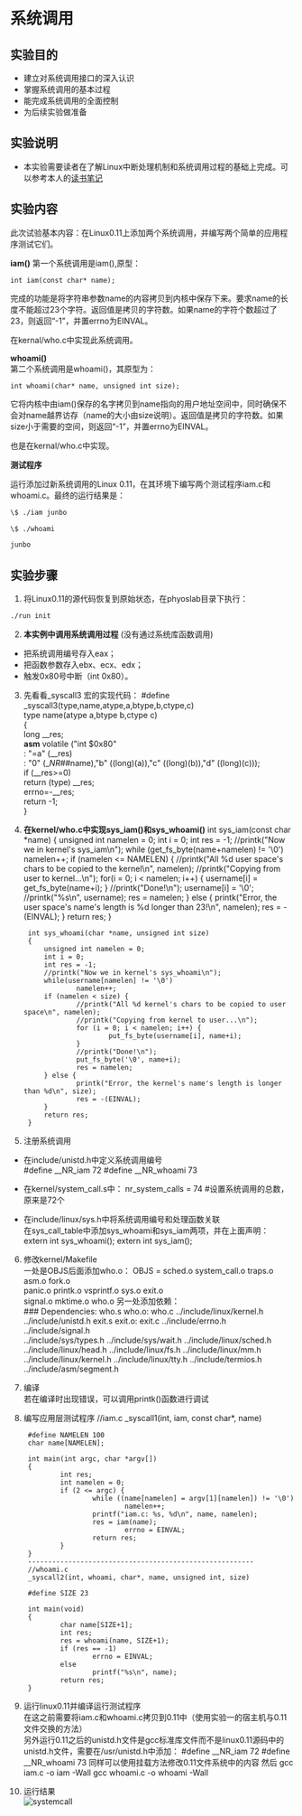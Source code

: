 # 系统调用
## 实验目的
+ 建立对系统调用接口的深入认识
+ 掌握系统调用的基本过程
+ 能完成系统调用的全面控制
+ 为后续实验做准备

## 实验说明
+ 本实验需要读者在了解Linux中断处理机制和系统调用过程的基础上完成。可以参考本人的[读书笔记](https://github.com/junbo-hu/phy_os/tree/master/3-exper03-systemcall/chapter05_note.md)

## 实验内容
此次试验基本内容：在Linux0.11上添加两个系统调用，并编写两个简单的应用程序测试它们。

**iam()**
第一个系统调用是iam(),原型：   

    int iam(const char* name);

  完成的功能是将字符串参数name的内容拷贝到内核中保存下来。要求name的长度不能超过23个字符。返回值是拷贝的字符数。如果name的字符个数超过了23，则返回“-1”，并置errno为EINVAL。

  在kernal/who.c中实现此系统调用。

  **whoami()**   
第二个系统调用是whoami()，其原型为：

    int whoami(char* name, unsigned int size);

它将内核中由iam()保存的名字拷贝到name指向的用户地址空间中，同时确保不会对name越界访存（name的大小由size说明）。返回值是拷贝的字符数。如果size小于需要的空间，则返回“-1”，并置errno为EINVAL。

也是在kernal/who.c中实现。

**测试程序**

运行添加过新系统调用的Linux 0.11，在其环境下编写两个测试程序iam.c和whoami.c。最终的运行结果是：
```bash
\$ ./iam junbo

\$ ./whoami

junbo
```

## 实验步骤
1. 将Linux0.11的源代码恢复到原始状态，在phyoslab目录下执行：
```bash
./run init
```
2. **本实例中调用系统调用过程** (没有通过系统库函数调用)
 + 把系统调用编号存入eax；
 + 把函数参数存入ebx、ecx、edx；
 + 触发0x80号中断（int 0x80）。

3. 先看看_syscall3 宏的实现代码：
          #define _syscall3(type,name,atype,a,btype,b,ctype,c) \
          type name(atype a,btype b,ctype c) \
          { \
          long __res; \
          __asm__ volatile ("int $0x80" \
              : "=a" (__res) \
              : "0" (__NR_##name),"b" ((long)(a)),"c" ((long)(b)),"d" ((long)(c))); \
          if (__res>=0) \
              return (type) __res; \
          errno=-__res; \
          return -1; \
          }

4. **在kernel/who.c中实现sys_iam()和sys_whoami()**
        int sys_iam(const char *name)
        {
            unsigned int namelen = 0;
            int i = 0;
            int res = -1;
            //printk("Now we in kernel's sys_iam\n");
            while (get_fs_byte(name+namelen) != '\0')
                    namelen++;
            if (namelen <= NAMELEN) {
                    //printk("All %d user space's chars to be copied to the kernel\n", namelen);
                    //printk("Copying from user to kernel...\n");
                    for(i = 0; i < namelen; i++) {
                            username[i] = get_fs_byte(name+i);
                    }
                    //printk("Done!\n");
                    username[i] = '\0';
                    //printk("%s\n", username);
                    res = namelen;
            } else {
                    printk("Error, the user space's name's length is %d longer than 23!\n", namelen);
                    res = -(EINVAL);
            }
            return res;
        }

        int sys_whoami(char *name, unsigned int size)
        {
            unsigned int namelen = 0;
            int i = 0;
            int res = -1;
            //printk("Now we in kernel's sys_whoami\n");
            while(username[namelen] != '\0')
                    namelen++;
            if (namelen < size) {
                    //printk("All %d kernel's chars to be copied to user space\n", namelen);
                    //printk("Copying from kernel to user...\n");
                    for (i = 0; i < namelen; i++) {
                            put_fs_byte(username[i], name+i);
                    }
                    //printk("Done!\n");
                    put_fs_byte('\0', name+i);
                    res = namelen;
            } else {
                    printk("Error, the kernel's name's length is longer than %d\n", size);
                    res = -(EINVAL);
            }
            return res;
        }

5. 注册系统调用
  + 在include/unistd.h中定义系统调用编号    
                #define __NR_iam        72
                #define __NR_whoami     73

  + 在kernel/system_call.s中：
                nr_system_calls = 74 #设置系统调用的总数，原来是72个

  + 在include/linux/sys.h中将系统调用编号和处理函数关联    
  在sys_call_table中添加sys_whoami和sys_iam两项，并在上面声明：
                extern int sys_whoami();
                extern int sys_iam();

6. 修改kernel/Makefile    
一处是OBJS后面添加who.o：
                OBJS  = sched.o system_call.o traps.o asm.o fork.o \
                panic.o printk.o vsprintf.o sys.o exit.o \
                signal.o mktime.o who.o
另一处添加依赖：    
          \### Dependencies:
          who.s who.o: who.c ../include/linux/kernel.h ../include/unistd.h
          exit.s exit.o: exit.c ../include/errno.h ../include/signal.h \
            ../include/sys/types.h ../include/sys/wait.h ../include/linux/sched.h \
            ../include/linux/head.h ../include/linux/fs.h ../include/linux/mm.h \
            ../include/linux/kernel.h ../include/linux/tty.h ../include/termios.h \
            ../include/asm/segment.h

7. 编译    
若在编译时出现错误，可以调用printk()函数进行调试

8. 编写应用层测试程序
        //iam.c
        _syscall1(int, iam, const char*, name)

        #define NAMELEN 100
        char name[NAMELEN];

        int main(int argc, char *argv[])
        {
                int res;
                int namelen = 0;
                if (2 <= argc) {
                        while ((name[namelen] = argv[1][namelen]) != '\0')
                                namelen++;
                        printf("iam.c: %s, %d\n", name, namelen);
                        res = iam(name);
                                errno = EINVAL;
                        return res;
                }
        }
        --------------------------------------------------------
        //whoami.c
        _syscall2(int, whoami, char*, name, unsigned int, size)

        #define SIZE 23

        int main(void)
        {
                char name[SIZE+1];
                int res;
                res = whoami(name, SIZE+1);
                if (res == -1)
                        errno = EINVAL;
                else
                        printf("%s\n", name);
                return res;
        }

9. 运行linux0.11并编译运行测试程序    
在这之前需要将iam.c和whoami.c拷贝到0.11中（使用实验一的宿主机与0.11文件交换的方法）    
另外运行0.11之后的unistd.h文件是gcc标准库文件而不是linux0.11源码中的unistd.h文件，需要在/usr/unistd.h中添加：
        #define __NR_iam        72
        #define __NR_whoami     73
        同样可以使用挂载方法修改0.11文件系统中的内容
然后
        gcc iam.c -o iam -Wall
        gcc whoami.c -o whoami -Wall

10. 运行结果    
![systemcall](https://github.com/junbo-hu/phy_os/tree/master/3-exper03-syscall/images/syscall.PNG)
